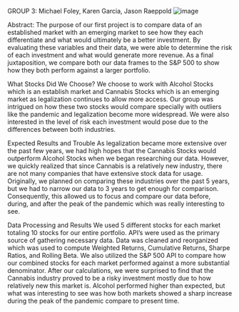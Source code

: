 GROUP 3: Michael Foley, Karen Garcia, Jason Raeppold
![image](https://user-images.githubusercontent.com/100542673/166834388-69e46a87-39ce-4c61-9f07-08d5517bd022.png)

Abstract: 
The purpose of our first project is to compare data of an established market with an emerging market to see how they each differentiate and what would ultimately be a better investment. By evaluating these variables and their data, we were able to determine the risk of each investment and what would generate more revenue. As a final juxtaposition, we compare both our data frames to the S&P 500 to show how they both perform against a larger portfolio. 

What Stocks Did We Choose? 
We choose to work with Alcohol Stocks which is an establish market and Cannabis Stocks which is an emerging market as legalization continues to allow more access. Our group was intrigued on how these two stocks would compare specially with outliers like the pandemic and legalization become more widespread. We were also interested in the level of risk each investment would pose due to the differences between both industries.  

Expected Results and Trouble
As legalization became more extensive over the past few years, we had high hopes that the Cannabis Stocks would outperform Alcohol Stocks when we began researching our data. However, we quickly realized that since Cannabis is a relatively new industry, there are not many companies that have extensive stock data for usage. Originally, we planned on comparing these industries over the past 5 years, but we had to narrow our data to 3 years to get enough for comparison. Consequently, this allowed us to focus and compare our data before, during, and after the peak of the pandemic which was really interesting to see. 

Data Processing and Results
We used 5 different stocks for each market totaling 10 stocks for our entire portfolio. API’s were used as the primary source of gathering necessary data. Data was cleaned and reorganized which was used to compute Weighted Returns, Cumulative Returns, Sharpe Ratios, and Rolling Beta. We also utilized the S&P 500 API to compare how our combined stocks for each market performed against a more substantial denominator. After our calculations, we were surprised to find that the Cannabis industry proved to be a risky investment mostly due to how relatively new this market is. Alcohol performed higher than expected, but what was interesting to see was how both markets showed a sharp increase during the peak of the pandemic compare to present time.
